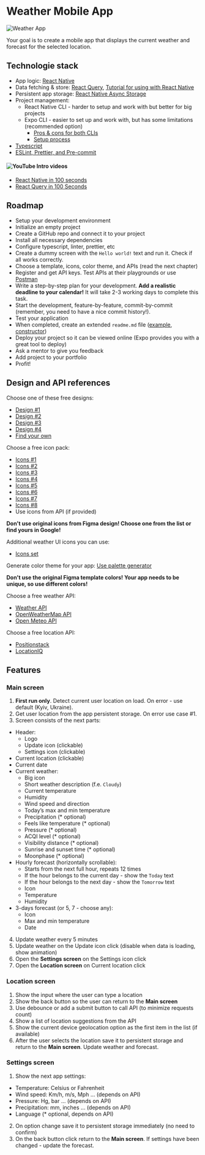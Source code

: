 # Weather Mobile App

![Weather App](https://colorfully.eu/wp-content/uploads/2012/06/weather-forecast-facebook-cover.jpg)

Your goal is to create a mobile app that displays the current weather and forecast for the selected location.

## Technologie stack

- App logic: [React Native](https://reactnative.dev/)
- Data fetching & store: [React Query](https://react-query-v3.tanstack.com/), [Tutorial for using with React Native](https://blog.logrocket.com/react-query-state-management-react-native/)
- Persistent app storage: [React Native Async Storage](https://github.com/react-native-async-storage/async-storage)
- Project management:
  - React Native CLI - harder to setup and work with but better for big projects
  - Expo CLI - easier to set up and work with, but has some limitations (recommended option)
    - [Pros & cons for both CLIs](https://levelup.gitconnected.com/react-native-cli-vs-expo-cli-which-one-do-i-choose-bdf02ea457bf)
    - [Setup process](https://reactnative.dev/docs/environment-setup)
- [Typescript](https://docs.expo.dev/guides/typescript/)
- [ESLint, Prettier, and Pre-commit](https://dev-yakuza.posstree.com/en/react-native/eslint-prettier-husky-lint-staged/)

#### ![YouTube](https://img.shields.io/badge/YouTube-FF0000?style=flat-square&logo=youtube&logoColor=white) Intro videos

- [React Native in 100 seconds](https://www.youtube.com/watch?v=gvkqT_Uoahw)
- [React Query in 100 Seconds](https://www.youtube.com/watch?v=novnyCaa7To)

## Roadmap

- Setup your development environment
- Initialize an empty project
- Create a GitHub repo and connect it to your project
- Install all necessary dependencies
- Configure typescript, linter, prettier, etc
- Create a dummy screen with the `Hello world!` text and run it. Check if all works correctly.
- Choose a template, icons, color theme, and APIs (read the next chapter)
- Register and get API keys. Test APIs at their playgrounds or use [Postman](https://www.postman.com/)
- Write a step-by-step plan for your development. **Add a realistic deadline to your calendar!** It will take 2-3 working days to complete this task.
- Start the development, feature-by-feature, commit-by-commit (remember, you need to have a nice commit history!).
- Test your application
- When completed, create an extended `readme.md` file ([example](https://gist.github.com/solaryasha/0fb46a864b490afd618f2c4751a65041), [constructor](https://readme.so/))
- Deploy your project so it can be viewed online (Expo provides you with a great tool to deploy)
- Ask a mentor to give you feedback
- Add project to your portfolio
- Profit!

## Design and API references

Choose one of these free designs:
- [Design #1](https://www.figma.com/file/Aek8A3M8n7eE2jHMQRM4I4/Weather-App-(Uplabs))
- [Design #2](https://www.figma.com/file/GkAQzGJz7htZbeDXflaxln/Weather-App-(Community))
- [Design #3](https://www.figma.com/file/gT7RpnSY3Sd1LMOVn0mJ0M/Weather-Mobile-App-Design-(Community))
- [Design #4](https://uifresh.net/product/weather-forecast-app-ui-template/)
- [Find your own](https://www.google.com/search?q=figma+weather+app+template&source=lnms&tbm=isch&sa=X&ved=2ahUKEwiz-YHAza38AhVE6CoKHRD8BXUQ_AUoAXoECAEQAw&biw=1920&bih=1001&dpr=1)

Choose a free icon pack:
- [Icons #1](https://www.figma.com/file/bulpuHDnPD5GswA7FJgFa1/Weather-Iconset-Frosted-Glass-(Community))
- [Icons #2](https://www.figma.com/file/bLzxGXN9VIz2TQTQB06icM/Weather-icons-(Community))
- [Icons #3](https://www.figma.com/file/VpBA1whOlRtlwHbBkTjpag/Weather-API-Icons-(Community))
- [Icons #4](https://www.figma.com/file/4uahxsgbkXQ2DkLf5jUumt/Degry-Weather-Iconset-(Community))
- [Icons #5](https://www.figma.com/file/UmfL946shSrO3CeJTDu9Va/Weather-Icons---Community-(Community))
- [Icons #6](https://www.figma.com/file/d8tbHTVnbXgaYKqg4UgNhV/Eggciting-Weather-Icons-(Community))
- [Icons #7](https://www.figma.com/file/3stZDcQI19qwLm3kn5YlT1/Weather-Icons-%7C-Flat-%26-Outline-(Community))
- [Icons #8](https://www.figma.com/file/b5ETUPfCLWXekcSeY9MviX/QWeather-Icon-(Community))
- Use icons from API (if provided)

**Don't use original icons from Figma design! Choose one from the list or find yours in Google!**

Additional weather UI icons you can use:
- [Icons set](https://www.figma.com/file/2iWHpUoPS0Cz5EDmjlTeDZ/IconWrap---Weather-%E2%9B%85-(Community)-(Community)-(Community)?node-id=0%3A1&t=GlUnN1gX2dHNcrq2-0)

Generate color theme for your app: [Use palette generator](https://coolors.co/generate)

**Don't use the original Figma template colors! Your app needs to be unique, so use different colors!**

Choose a free weather API:

- [Weather API](https://www.weatherapi.com/)
- [OpenWeatherMap API](https://openweathermap.org/)
- [Open Meteo API](https://open-meteo.com/)

Choose a free location API:

- [Positionstack](https://positionstack.com/)
- [LocationIQ](https://locationiq.com/)

## Features

### Main screen

1. **First run only**. Detect current user location on load. On error - use default (Kyiv, Ukraine).
2. Get user location from the app persistent storage. On error use case #1.
3. Screen consists of the next parts:
  - Header:
    - Logo
    - Update icon (clickable)
    - Settings icon (clickable)
  - Current location (clickable)
  - Current date
  - Current weather:
    - Big icon
    - Short weather description (f.e. `Cloudy`)
    - Current temperature
    - Humidity
    - Wind speed and direction
    - Today’s max and min temperature
    - Precipitation (* optional)
    - Feels like temperature (* optional)
    - Pressure (* optional)
    - ACQI level (* optional)
    - Visibility distance (* optional)
    - Sunrise and sunset time (* optional)
    - Moonphase (* optional)
  - Hourly forecast (horizontally scrollable):
    - Starts from the next full hour, repeats 12 times
    - If the hour belongs to the current day - show the `Today` text
    - If the hour belongs to the next day - show the `Tomorrow` text
    - Icon
    - Temperature
    - Humidity
  - 3-days forecast (or 5, 7 - choose any):
    - Icon
    - Max and min temperature
    - Date
4. Update weather every 5 minutes
5. Update weather on the Update icon click (disable when data is loading, show animation)
6. Open the **Settings screen** on the Settings icon click
7. Open the **Location screen** on Current location click

### Location screen

1. Show the input where the user can type a location
2. Show the back button so the user can return to the **Main screen**
3. Use debounce or add a submit button to call API (to minimize requests count)
4. Show a list of location suggestions from the API
5. Show the current device geolocation option as the first item in the list (if available)
6. After the user selects the location save it to persistent storage and return to the **Main screen**. Update weather and forecast.

### Settings screen

1. Show the next app settings:
  - Temperature: Celsius or Fahrenheit
  - Wind speed: Km/h, m/s, Mph ... (depends on API)
  - Pressure: Hg, bar ... (depends on API)
  - Precipitation: mm, inches ... (depends on API)
  - Language (* optional, depends on API)
2. On option change save it to persistent storage immediately (no need to confirm)
3. On the back button click return to the **Main screen**. If settings have been changed - update the forecast.
